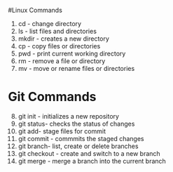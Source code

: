 #Linux Commands 
1. cd - change directory
2. ls - list files and directories
3. mkdir - creates a new directory
4. cp - copy files or directories 
5. pwd - print current working directory
6. rm - remove a file or directory
7. mv - move or rename files or directories
# Git Commands 
8. git init - initializes a new repository
9. git status- checks the status of changes
10. git add- stage files for commit
11. git commit - commmits the staged changes
12. git branch- list, create or delete branches
13. git checkout - create and switch to a new branch 
14. git merge - merge a branch into the current branch 

